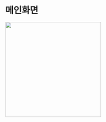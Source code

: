 # 메인화면
<img src="https://github.com/user-attachments/assets/16329737-5a42-4b83-a8db-5bb05cb1a028" width="300"/>
